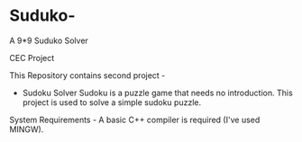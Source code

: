 # Suduko-
A 9*9 Suduko Solver

CEC Project

This Repository contains second project -

- Sudoku Solver
Sudoku is a puzzle game that needs no introduction. This project is used to solve a simple sudoku puzzle.

System Requirements -
A basic C++ compiler is required (I've used MINGW).

